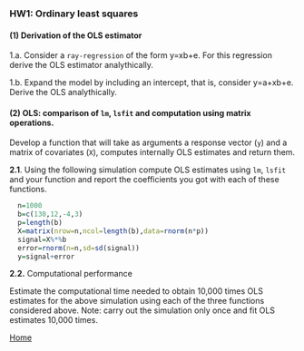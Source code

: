 ###  HW1: Ordinary least squares


#### (1) Derivation of the OLS estimator

1.a. Consider a `ray-regression` of the form y=xb+e. For this regression derive the OLS estimator analythically.

1.b. Expand the model by including an intercept, that is, consider y=a+xb+e. Derive the OLS analythically.


#### (2) OLS: comparison of `lm`, `lsfit` and computation using matrix operations.

Develop a function that will take as arguments a response vector (`y`) and a matrix of covariates (`X`), computes internally OLS estimates and return them.


**2.1**. Using the following simulation compute OLS estimates using `lm`, `lsfit` and your function and report the coefficients you got with
each of these functions.


```r
  n=1000
  b=c(130,12,-4,3)
  p=length(b)
  X=matrix(nrow=n,ncol=length(b),data=rnorm(n*p))
  signal=X%*%b
  error=rnorm(n=n,sd=sd(signal))
  y=signal+error
```

**2.2.** Computational performance

Estimate the computational time needed to obtain 10,000 times OLS estimates for the above simulation using each of the three functions considered above.
Note: carry out the simulation only once and fit OLS estimates 10,000 times.


[Home](https://github.com/gdlc/EPI853B/edit/master/README.md)

